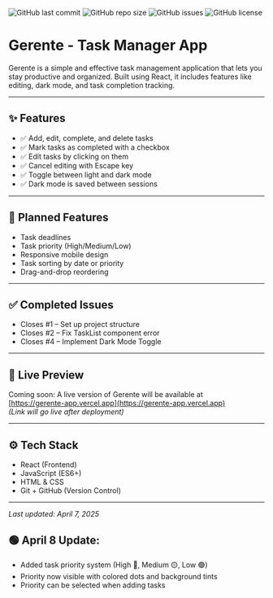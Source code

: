 ![GitHub last commit](https://img.shields.io/github/last-commit/Rian-Fernando/Gerente)
![GitHub repo size](https://img.shields.io/github/repo-size/Rian-Fernando/Gerente)
![GitHub issues](https://img.shields.io/github/issues/Rian-Fernando/Gerente)
![GitHub license](https://img.shields.io/github/license/Rian-Fernando/Gerente)

# Gerente - Task Manager App

Gerente is a simple and effective task management application that lets you stay productive and organized. Built using React, it includes features like editing, dark mode, and task completion tracking.

---

## ✨ Features

- ✅ Add, edit, complete, and delete tasks
- ✅ Mark tasks as completed with a checkbox
- ✅ Edit tasks by clicking on them
- ✅ Cancel editing with Escape key
- ✅ Toggle between light and dark mode
- ✅ Dark mode is saved between sessions

---

## 🚧 Planned Features

- Task deadlines
- Task priority (High/Medium/Low)
- Responsive mobile design
- Task sorting by date or priority
- Drag-and-drop reordering

---

## ✅ Completed Issues

- Closes #1 – Set up project structure  
- Closes #2 – Fix TaskList component error  
- Closes #4 – Implement Dark Mode Toggle

---

## 🔗 Live Preview

Coming soon: A live version of Gerente will be available at  
[https://gerente-app.vercel.app](https://gerente-app.vercel.app)  
*(Link will go live after deployment)*

---

## ⚙️ Tech Stack

- React (Frontend)
- JavaScript (ES6+)
- HTML & CSS
- Git + GitHub (Version Control)

---

_Last updated: April 7, 2025_

## 🟢 April 8 Update:
- Added task priority system (High 🔴, Medium 🟡, Low 🟢)
- Priority now visible with colored dots and background tints
- Priority can be selected when adding tasks